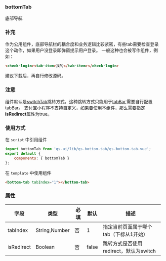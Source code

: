 ### bottomTab

底部导航

### 补充
作为公用组件，底部导航栏的耦合度和业务逻辑比较紧密，有些tab需要检查登录这个动作，如果用户没登录即弹窗提示用户登录。
一般这种也会被写作组件，例如：
```html
<check-login><tab-item>我的</tab-item></check-login>
```
建议下载后，再自行修改源码。

### 注意
组件默认是[switchTab](https://uniapp.dcloud.io/api/router?id=switchtab)跳转方式，这种跳转方式只能用于[tabBar](https://uniapp.dcloud.io/collocation/pages?id=tabbar),需要自行配置tabBar。
支付宝小程序不支持自定义，如果要使用本组件，那么需要指定**isRedirect**属性为true。

### 使用方式

在 `script` 中引用组件

```javascript
import bottomTab from 'qs-ui/lib/qs-bottom-tab/qs-bottom-tab.vue';
export default {
	components: { bottomTab }
};
```

在 `template` 中使用组件

```html
<bottom-tab tabIndex="1"></bottom-tab>
```

### 属性


| 字段        | 类型    | 必填 | 默认     | 描述                              |
| ----------- | ------- | ---- | -------- | --------------------------------- |
| tabIndex     | String,Number  | 否   | 1 | 指定当前页面属于哪个tab（下标从1开始）|
| isRedirect     | Boolean   | 否   | false | 跳转方式是否使用redirect，默认为switch |